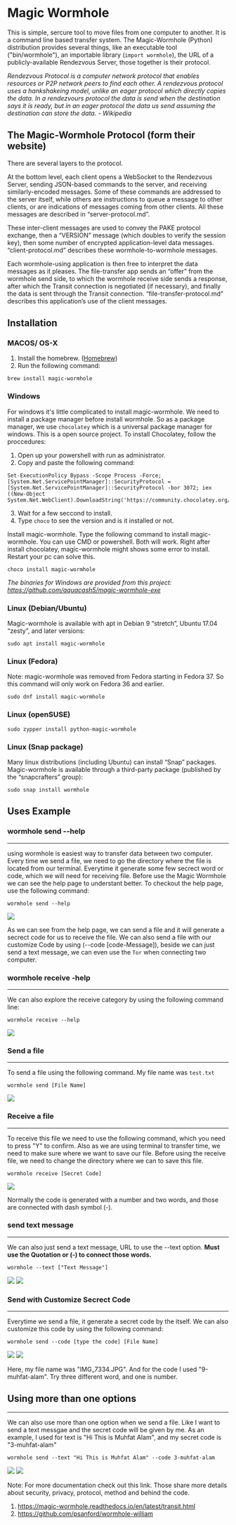# Magic Wormhole
This is simple, sercure tool to move files from one computer to another. It is a command line based transfer system. The Magic-Wormhole (Python) distribution provides several things, like an executable tool ("bin/wormhole"), an importable library (```import wormhole```), the URL of a publicly-available Rendezvous Server, those together is their protocol. 

*Rendezvous Protocol is a computer network protocol that enables resources or P2P network peers to find each other. A rendezvous protocol uses a hankshakeing model, unlike an eager protocol which directly copies the data. In a rendezvours protocol the data is send when the destination says it is ready, but in an eager protocol the data us send assuming the destination can store the data. - Wikipedia*

## The Magic-Wormhole Protocol (form their website)
There are several layers to the protocol.

At the bottom level, each client opens a WebSocket to the Rendezvous Server, sending JSON-based commands to the server, and receiving similarly-encoded messages. Some of these commands are addressed to the server itself, while others are instructions to queue a message to other clients, or are indications of messages coming from other clients. All these messages are described in “server-protocol.md”.

These inter-client messages are used to convey the PAKE protocol exchange, then a “VERSION” message (which doubles to verify the session key), then some number of encrypted application-level data messages. “client-protocol.md” describes these wormhole-to-wormhole messages.

Each wormhole-using application is then free to interpret the data messages as it pleases. The file-transfer app sends an “offer” from the wormhole send side, to which the wormhole receive side sends a response, after which the Transit connection is negotiated (if necessary), and finally the data is sent through the Transit connection. “file-transfer-protocol.md” describes this application’s use of the client messages.


## Installation

### MACOS/ OS-X
1. Install the homebrew. ([Homebrew](https://brew.sh/))
2. Run the following command:

```
brew install magic-wormhole
```


### Windows
For windows it's little complicated to install magic-wormhole. We need to install a package manager before install wormhole. So as a package manager, we use ```chocolatey``` which is a universal package manager for windows. This is a open source project. 
To install Chocolatey, follow the proccedures:
1. Open up your powershell with run as administrator.
2. Copy and paste the following command:

```
Set-ExecutionPolicy Bypass -Scope Process -Force; [System.Net.ServicePointManager]::SecurityProtocol = [System.Net.ServicePointManager]::SecurityProtocol -bor 3072; iex ((New-Object System.Net.WebClient).DownloadString('https://community.chocolatey.org/install.ps1'))
```

3. Wait for a few seccond to install. 
4. Type ```choco``` to see the version and is it installed or not. 

Install magic-wormhole.
Type the following command to install magic-wormhole. You can use CMD or powershell. Both will work. Right after install chocolatey, magic-wormhole might shows some error to install. Restart your pc can solve this. 

```
choco install magic-wormhole
```
*The binaries for Windows are provided from this project: https://github.com/aquacash5/magic-wormhole-exe*


### Linux (Debian/Ubuntu)
Magic-wormhole is available with apt in Debian 9 “stretch”, Ubuntu 17.04 “zesty”, and later versions:

```
sudo apt install magic-wormhole
```


### Linux (Fedora)
Note: magic-wormhole was removed from Fedora starting in Fedora 37. So this command will only work on Fedora 36 and earlier.

```
sudo dnf install magic-wormhole
```


### Linux (openSUSE)

```
sudo zypper install python-magic-wormhole
```


### Linux (Snap package)
Many linux distributions (including Ubuntu) can install “Snap” packages. Magic-wormhole is available through a third-party package (published by the “snapcrafters” group):

```
sudo snap install wormhole
```



## Uses Example

### wormhole send --help
------------------------
using wormhole is easiest way to transfer data between two computer. Every time we send a file, we need to go the directory where the file is located from our terminal. Everytime it generate some few secrect word or code, which we will need for receiving file. Before use the Magic Wormhole we can see the help page to understant better. To checkout the help page, use the following command:

```
wormhole send --help
```

 <img src="photo 1.png">

As we can see from the help page, we can send a file and it will generate a secrect code for us to receive the file. We can also send a file with our customize Code by using (--code [code-Message]), beside we can just send a text message, we can even use the ```Tor``` when connecting two computer. 



### wormhole receive -help
------------------------
We can also explore the receive category by using the following command line:

```
wormhole receive --help
```

<img src="photo 2.png">



### Send a file 
------------------------
To send a file using the following command. My file name was ```test.txt```

```
wormhole send [File Name]
```

<img src="photo 3.png">



### Receive a file
------------------------
To receive this file we need to use the following command, which you need to press "Y" to confirm. Also as we are using terminal to transfer time, we need to make sure where we want to save our file. Before using the receive file, we need to change the directory where we can to save this file. 

```
wormhole receive [Secret Code]
```

<img src="photo 4.png">

Normally the code is generated with a number and two words, and those are connected with dash symbol (-).



### send text message
------------------------
We can also just send a text message, URL to use the --text option. **Must use the Quotation or (-) to connect those words.**

```
wormhole --text ["Text Message"]
```

<img src="photo 5.png">

<img src="photo 6.png">



### Send with Customize Secrect Code
------------------------
Everytime we send a file, it generate a secret code by the itself. We can also customize this code by using the following command:

```
wormhole send --code [type the code] [File Name]
```

<img src="photo 7.png">
<img src="photo 8.png">

Here, my file name was "IMG_7334.JPG". And for the code I used "9-muhfat-alam". Try three different word, and one is number. 


## Using more than one options
------------------------
We can also use more than one option when we send a file. Like I want to send a text messgae and the secret code will be given by me. As an example, I used for text is "Hi This is Muhfat Alam", and my secret code is "3-muhfat-alam"

```
wormhole send --text "Hi This is Muhfat Alam" --code 3-muhfat-alam
```

<img src="photo 9.png">
<img src="photo 10.png">






Note: For more documentation check out this link. Those share more details about security, privacy, protocol, method and behind the code.
1. https://magic-wormhole.readthedocs.io/en/latest/transit.html
2. https://github.com/psanford/wormhole-william











